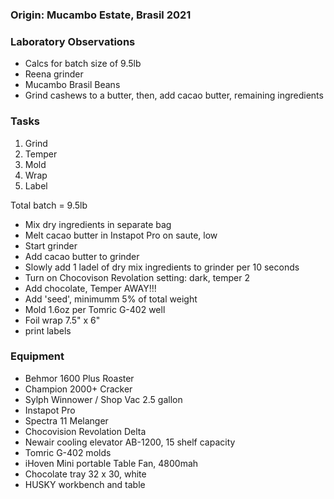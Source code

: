 ### Origin: Mucambo Estate, Brasil 2021

### Laboratory Observations
- Calcs for batch size of 9.5lb
- Reena grinder
- Mucambo Brasil Beans
- Grind cashews to a butter, then, add cacao butter, remaining ingredients

### Tasks
1. Grind
2. Temper
3. Mold
4. Wrap
5. Label

Total batch = 9.5lb
- Mix dry ingredients in separate bag
- Melt cacao butter in Instapot Pro on saute, low
- Start grinder
- Add cacao butter to grinder 
- Slowly add 1 ladel of dry mix ingredients to grinder per 10 seconds 
- Turn on Chocovison Revolation setting: dark, temper 2
- Add chocolate, Temper AWAY!!!
- Add 'seed', minimumm 5% of total weight
- Mold 1.6oz per Tomric G-402 well
- Foil wrap 7.5" x 6" 
- print labels

### Equipment
- Behmor 1600 Plus Roaster
- Champion 2000+ Cracker
- Sylph Winnower / Shop Vac 2.5 gallon
- Instapot Pro
- Spectra 11 Melanger
- Chocovision Revolation Delta
- Newair cooling elevator AB-1200, 15 shelf capacity
- Tomric G-402 molds
- iHoven Mini portable Table Fan, 4800mah
- Chocolate tray 32 x 30, white
- HUSKY workbench and table
